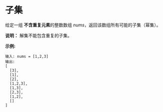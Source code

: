 # 子集

给定一组 **不含重复元素**的整数数组 *nums*，返回该数组所有可能的子集（幂集）。

**说明：** 解集不能包含重复的子集。

**示例:**

    输入: nums = [1,2,3]
    输出:
    [
      [3],
      [1],
      [2],
      [1,2,3],
      [1,3],
      [2,3],
      [1,2],
      []
    ]